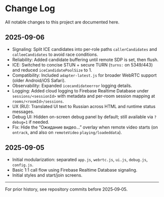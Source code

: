 # Change Log

All notable changes to this project are documented here.

## 2025-09-06

- Signaling: Split ICE candidates into per-role paths `callerCandidates` and `calleeCandidates` to avoid race conditions.
- Reliability: Added candidate buffering until remote SDP is set, then flush.
- ICE: Switched to concise STUN + secure TURN (`turns:` on 5349/443) and reduced `iceCandidatePoolSize` to 1.
- Compatibility: Included `adapter-latest.js` for broader WebRTC support (older Android/iOS Safari).
- Observability: Expanded `icecandidateerror` logging details.
- Logging: Added cloud logging to Firebase Realtime Database under `sessions/<sessionId>` with metadata and per-room session mapping at `rooms/<roomId>/sessions`.
- UX (RU): Translated UI text to Russian across HTML and runtime status messages.
- Debug UI: Hidden on-screen debug panel by default; still available via `?debug=1` if needed.
- Fix: Hide the “Ожидание видео…” overlay when remote video starts (on `ontrack`, and also on `remoteVideo` `playing/loadeddata`).

## 2025-09-05

- Initial modularization: separated `app.js`, `webrtc.js`, `ui.js`, `debug.js`, `config.js`.
- Basic 1:1 call flow using Firebase Realtime Database signaling.
- Initial styles and start/join screens.

---

For prior history, see repository commits before 2025‑09‑05.
